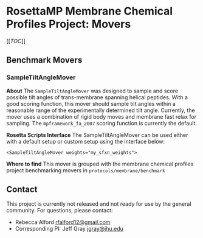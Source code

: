 <!--- BEGIN_INTERNAL -->
<!--- Membrane Chemical Profiles Project --> 
# RosettaMP Membrane Chemical Profiles Project: Movers

[[_TOC_]]

## Benchmark Movers

### SampleTiltAngleMover

**About**
The `SampleTiltAngleMover` was designed to sample and score possible tilt angles of trans-membrane spanning helical peptides. With a good scoring function, this mover should sample tilt angles within a reasonable range of the experimentally determined tilt angle. Currently, the mover uses a combination of rigid body moves and membrane fast relax for sampling. The `mpframework_fa_2007` scoring function is currently the default. 

**Rosetta Scripts Interface**
The SampleTiltAngleMover can be used either with a default setup or custom setup using the interface below: 
```
<SampleTiltAngleMover weights="my_sfxn_weights">
```

**Where to find**
This mover is grouped with the membrane chemical profiles project benchmarking movers in `protocols/membrane/benchmark`

### 



## Contact
This project is currently not released and not ready for use by the general community. For questions, please contact: 
 - Rebecca Alford [rfalford12@gmail.com](rfalford12@gmail.com)
 - Corresponding PI: Jeff Gray [jgray@jhu.edu](jgray@jhu.edu)

<!--- Membrane Chemical Profiles Project --> 
<!--- END_INTERNAL -->